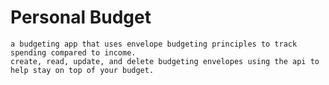 
# Personal Budget

    a budgeting app that uses envelope budgeting principles to track spending compared to income.
    create, read, update, and delete budgeting envelopes using the api to help stay on top of your budget.
